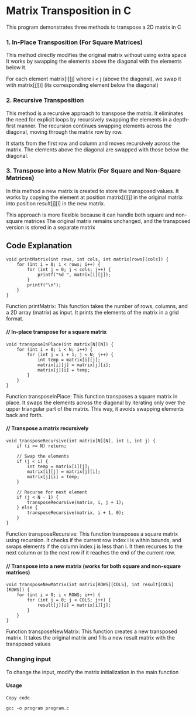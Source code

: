 
# Matrix Transposition in C
This program demonstrates three methods to transpose a 2D matrix in C

### 1. In-Place Transposition (For Square Matrices)

This method directly modifies the original matrix without using extra space
It works by swapping the elements above the diagonal with the elements below it.

For each element matrix[i][j] where i < j (above the diagonal), we swap it with matrix[j][i] (its corresponding element below the diagonal)


### 2. Recursive Transposition

This method is a recursive approach to transpose the matrix. 
It eliminates the need for explicit loops by recursively swapping the elements in a depth-first manner.
The recursion continues swapping elements across the diagonal, moving through the matrix row by row.

It starts from the first row and column and moves recursively across the matrix. The elements above the diagonal are swapped with those below the diagonal.


### 3. Transpose into a New Matrix (For Square and Non-Square Matrices)

In this method a new matrix is created to store the transposed values.
It works by copying the element at position matrix[i][j] in the original matrix into position result[j][i] in the new matrix.

This approach is more flexible because it can handle both square and non-square matrices
The original matrix remains unchanged, and the transposed version is stored in a separate matrix


## Code Explanation

```
void printMatrix(int rows, int cols, int matrix[rows][cols]) {
    for (int i = 0; i < rows; i++) {
        for (int j = 0; j < cols; j++) {
            printf("%d ", matrix[i][j]);
        }
        printf("\n");
    }
}
```
Function printMatrix: This function takes the number of rows, columns, and a 2D array (matrix) as input. It prints the elements of the matrix in a grid format.

#### // In-place transpose for a square matrix
```
void transposeInPlace(int matrix[N][N]) {
    for (int i = 0; i < N; i++) {
        for (int j = i + 1; j < N; j++) {
            int temp = matrix[i][j];
            matrix[i][j] = matrix[j][i];
            matrix[j][i] = temp;
        }
    }
}
```
Function transposeInPlace: This function transposes a square matrix in place. It swaps the elements across the diagonal by iterating only over the upper triangular part of the matrix. This way, it avoids swapping elements back and forth.

#### // Transpose a matrix recursively
```
void transposeRecursive(int matrix[N][N], int i, int j) {
    if (i >= N) return;

    // Swap the elements
    if (j < i) {
        int temp = matrix[i][j];
        matrix[i][j] = matrix[j][i];
        matrix[j][i] = temp;
    }

    // Recurse for next element
    if (j < N - 1) {
        transposeRecursive(matrix, i, j + 1);
    } else {
        transposeRecursive(matrix, i + 1, 0);
    }
}
```
Function transposeRecursive: This function transposes a square matrix using recursion. It checks if the current row index i is within bounds, and swaps elements if the column index j is less than i. It then recurses to the next column or to the next row if it reaches the end of the current row.


#### // Transpose into a new matrix (works for both square and non-square matrices)
```
void transposeNewMatrix(int matrix[ROWS][COLS], int result[COLS][ROWS]) {
    for (int i = 0; i < ROWS; i++) {
        for (int j = 0; j < COLS; j++) {
            result[j][i] = matrix[i][j];
        }
    }
}
```
Function transposeNewMatrix: This function creates a new transposed matrix. It takes the original matrix and fills a new result matrix with the transposed values


### Changing input
To change the input, modify the matrix initialization in the main function

#### Usage
```
Copy code

gcc -o program program.c
```

